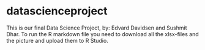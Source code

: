 # datascienceproject
This is our final Data Science Project, by: Edvard Davidsen and Sushmit Dhar.
To run the R markdown file you need to download all the xlsx-files and the picture and upload them to R Studio.

